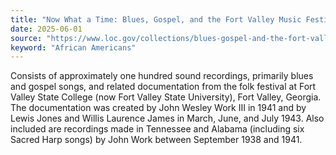 ```yaml
---
title: "Now What a Time: Blues, Gospel, and the Fort Valley Music Festivals, 1938-1943"
date: 2025-06-01
source: "https://www.loc.gov/collections/blues-gospel-and-the-fort-valley-music-festivals/about-this-collection/"
keyword: "African Americans"
---
```


Consists of approximately one hundred sound recordings, primarily blues and gospel songs, and related documentation from the folk festival at Fort Valley State College (now Fort Valley State University), Fort Valley, Georgia. The documentation was created by John Wesley Work III in 1941 and by Lewis Jones and Willis Laurence James in March, June, and July 1943. Also included are recordings made in Tennessee and Alabama (including six Sacred Harp songs) by John Work between September 1938 and 1941.